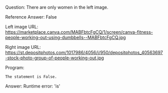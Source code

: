 Question: There are only women in the left image.

Reference Answer: False

Left image URL: https://marketplace.canva.com/MABFbtcFgCQ/1/screen/canva-fitness-people-working-out-using-dumbbells--MABFbtcFgCQ.jpg

Right image URL: https://st.depositphotos.com/1017986/4056/i/950/depositphotos_40563697-stock-photo-group-of-people-working-out.jpg

Program:

```
The statement is False.
```
Answer: Runtime error: 'is'

